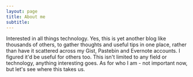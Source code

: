```yaml
---
layout: page
title: About me
subtitle:
---
```


Interested in all things technology. Yes, this is yet another blog like thousands of others, to gather thoughts and useful tips in one place, rather than have it scattered across my Gist, Pastebin and Evernote accounts. I figured it'd be useful for others too. This isn't limited to any field or technology, anything interesting goes. As for who I am - not important now, but let's see where this takes us.
